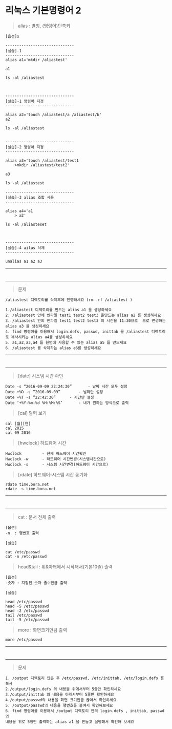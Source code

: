 # 리눅스 기본명령어 2


> alias : 별칭, (명령어)단축키
```
[옵션]x

------------------------------
[실습]-1
------------------------------
alias a1='mkdir /aliastest'

a1

ls -al /aliastest



------------------------------
[실습]-1 명령어 지정
------------------------------

alias a2='touch /aliastest/a /aliastest/b'
a2

ls -al /aliastest


------------------------------
[실습]-2 명령어 지정
------------------------------

alias a3='touch /aliastest/test1
	>mkdir /aliastest/test2'

a3

ls -al /aliastest

------------------------------
[실습]-3 alias 조합 사용
------------------------------

alias a4='a1
	> a2'

ls -al /aliasteset



------------------------------
[실습]-4 ailas 삭제 
------------------------------

unalias a1 a2 a3

```

---
#
---

> 문제
```
/aliastest 디렉토리를 삭제후에 진행하세요 (rm -rf /aliastest )

1./aliastest 디렉토리를 만드는 alias a1 을 생성하세요
2. /aliastest 안에 빈파일 test1 test2 test3 을만드는 alias a2 를 생성하세요
3. /aliastest 안의 빈파일 test1 test2 test3 의 시간을 11:30으로  으로 변경하는 alias a3 을 생성하세요
4. find 명령어를 이용해서 login.defs, passwd, inittab 을 /aliastest 디렉토리로 복사시키는 alias a4를 생성하세요
5. a1,a2,a3,a4 를 한번에 사용할 수 있는 alias a5 를 만드세요
6. /aliastest 를 삭제하는 alias a6를 생성하세요
```
---
#
---


> [date] 시스템 시간 확인	<br>
```
Date -s “2016-09-09 22:24:30”		- 날짜 시간 모두 설정
Date +%D -s “2016-09-09”		- 날짜만 설정
Date +%T -s “22:42:30”		- 시간만 설정
Date ‘+%Y-%m-%d %H:%M:%S’		- 내가 원하는 방식으로 출력
```

> [cal] 달력 보기 <br>

```
cal [월][연]
cal 2015
cal 09 2016
```

> [hwclock] 하드웨어 시간 <br>

```
Hwclock 		- 현재 하드웨어 시간확인
Hwclock -w 		- 하드웨어 시간변경(시스템시간으로)
Hwclock -s 		- 시스템 시간변경(하드웨어 시간으로)
```

> [rdate] 하드웨어-시스템 시간 동기화<br>
```
rdate time.bora.net
rdate -s time.bora.net
```

---
#
---
> cat : 문서 전체 출력 <br>
```
[옵션]
-n  : 행번호 출력

[실습]

cat /etc/passwd
cat -n /etc/passwd

```

> head&tail : 위&아래에서 시작해서(기본10줄) 출력<br>

```
[옵션]
-숫자 : 지정된 숫자 줄수만큼 출력

[실습]

head /etc/passwd
head -5 /etc/passwd 	
head -2 /etc/passwd 
tail /etc/passwd
tail -5 /etc/passwd
```

> more : 화면크기만큼 출력<br>
```
more /etc/passwd
```

---
#
---
> 문제 <br>

```
1. /output 디렉토리 만든 후 /etc/passwd, /etc/inittab, /etc/login.defs 를 복사
2./output/login.defs 의 내용을 위에서부터 5줄만 확인하세요
3./output/inittab 의 내용을 아래서부터 5줄만 확인하세요
4./output/passwd의 내용을 화면 크기만큼 끊어서 확인하세요
5. /output/passwd의 내용을 행번호를 붙여서 확인해보세요
6. find 명령어를 이용해서 /output 디렉토리 안의 login.defs , inittab, passwd의 
내용을 위로 5행만 출력하는 alias a1 을 만들고 실행해서 확인해 보세요
```
